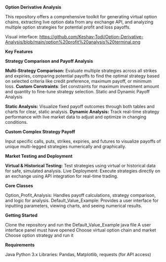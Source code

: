 **Option Derivative Analysis**

This repository offers a comprehensive toolkit for generating virtual option chains, extracting live option data from any exchange API, and analyzing multiple option strategies for potential profit and loss payoffs.

Visual interface: https://github.com/Keshav-Todi/Option-Derivative-Analysis/blob/main/option%20profit%20analysis%20terminal.png

**Key Features**

**Strategy Comparison and Payoff Analysis**

**Multi-Strategy Comparison:** Evaluate multiple strategies across all strikes and expiries, comparing potential payoffs to find the optimal strategy based on selected criteria like credit preference, maximum payoff, or minimum loss.
**Custom Constraints**: Set constraints for maximum investment amount and quantity to fine-tune strategy selection.
Static and Dynamic Payoff Analysis

**Static Analysis:** Visualize fixed payoff outcomes through both tables and charts for clear, static analysis.
**Dynamic Analysis:** Track real-time strategy performance with live market data to adjust and optimize in changing conditions.

**Custom Complex Strategy Payoff**

Input specific calls, puts, strikes, expiries, and futures to visualize payoffs of unique multi-legged strategies numerically and graphically.

**Market Testing and Deployment**

**Virtual & Historical Testing:** Test strategies using virtual or historical data for safe, simulated analysis.
Live Deployment: Execute strategies directly on an exchange using API integration for real-time trading.

**Core Classes**

Option_Profit_Analysis: Handles payoff calculations, strategy comparison, and logic for analysis.
Default_Value_Example: Provides a user interface for inputting parameters, viewing charts, and seeing numerical results.

**Getting Started**

Clone the repository and run the Default_Value_Example java file
A user interface panel must have opened
Choose virtual option chain and market
Choose option strategy and run it

**Requirements**

Java
Python 3.x
Libraries: Pandas, Matplotlib, requests (for API access)
